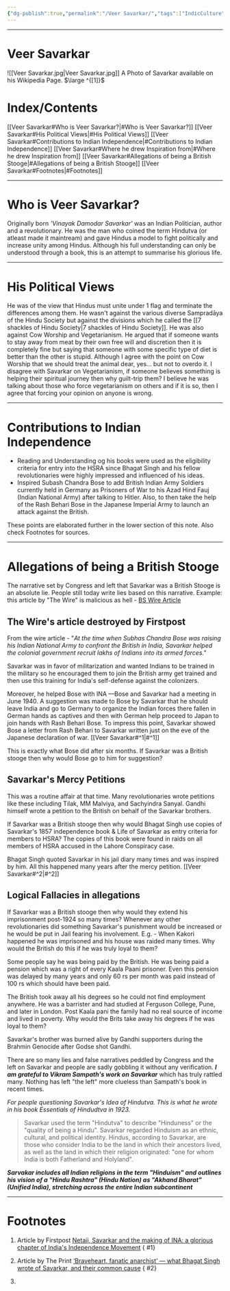 ```yaml
---
{"dg-publish":true,"permalink":"/Veer Savarkar/","tags":["IndicCulture","politics"]}
---
```


---
# Veer Savarkar
![[Veer Savarkar.jpg\|Veer Savarkar.jpg]]
A Photo of Savarkar available on his Wikipedia Page. $\large ^{[1]}$

# Index/Contents
[[Veer Savarkar#Who is Veer Savarkar?\|#Who is Veer Savarkar?]]
[[Veer Savarkar#His Political Views\|#His Political Views]]
[[Veer Savarkar#Contributions to Indian Independence\|#Contributions to Indian Independence]]
[[Veer Savarkar#Where he drew Inspiration from\|#Where he drew Inspiration from]]
[[Veer Savarkar#Allegations of being a British Stooge\|#Allegations of being a British Stooge]]
[[Veer Savarkar#Footnotes\|#Footnotes]]

-----
# Who is Veer Savarkar?
Originally born *'Vinayak Damodar Savarkar'* was an Indian Politician, author and a revolutionary. He was the man who coined the term Hindutva (or atleast made it maintream) and gave Hindus a model to fight politically and increase unity among Hindus.
Although his full understanding can only be understood through a book, this is an attempt to summarise his glorious life.

---
# His Political Views
He was of the view that Hindus must unite under 1 flag and terminate the differences among them. He wasn't against the various diverse Sampradāya of the Hindu Society but against the divisions which he called the [[7 shackles of Hindu Society\|7 shackles of Hindu Society]].
He was also against Cow Worship and Vegetarianism. He argued that if someone wants to stay away from meat by their own free will and discretion then it is completely fine but saying that someone with some specific type of diet is better than the other is stupid. 
Although I agree with the point on Cow Worship that we should treat the animal dear, yes... but not to overdo it. I disagree with Savarkar on Vegetarianism, if someone believes something is helping their spiritual journey then why guilt-trip them? I believe he was talking about those who force vegetarianism on others and if it is so, then I agree that forcing your opinion on anyone is wrong.

---
# Contributions to Indian Independence
- Reading and Understanding og his books were used as the eligibility criteria for entry into the HSRA since Bhagat Singh and his fellow revolutionaries were highly impressed and influenced of his ideas.
- Inspired Subash Chandra Bose to add British Indian Army Soldiers currently held in Germany as Prisoners of War to his Azad Hind Fauj (Indian National Army) after talking to Hitler. Also, to then take the help of the Rash Behari Bose in the Japanese Imperial Army to launch an attack against the British.

These points are elaborated further in the lower section of this note. Also check Footnotes for sources.

---
# Allegations of being a British Stooge
The narrative set by Congress and left that Savarkar was a British Stooge is an absolute lie. People still today write lies based on this narrative. 
Example: this article by "The Wire" is malicious as hell - [BS Wire Article](https://thewire.in/history/veer-savarkar-the-staunchest-advocate-of-loyalty-to-the-english-government)

## The Wire's article destroyed by Firstpost
From the wire article - "_At the time when Subhas Chandra Bose was raising his Indian National Army to confront the British in India, Savarkar helped the colonial government recruit lakhs of Indians into its armed forces."_

Savarkar was in favor of militarization and wanted Indians to be trained in the military so he encouraged them to join the British army get trained and then use this training for India's self-defense against the colonizers.

Moreover, he helped Bose with INA —Bose and Savarkar had a meeting in June 1940. A suggestion was made to Bose by Savarkar that he should leave India and go to Germany to organize the Indian forces there fallen in German hands as captives and then with German help proceed to Japan to join hands with Rash Behari Bose. To impress this point, Savarkar showed Bose a letter from Rash Behari to Savarkar written just on the eve of the Japanese declaration of war. [[Veer Savarkar#^1\|#^1]]

This is exactly what Bose did after six months. If Savarkar was a British stooge then why would Bose go to him for suggestion?

## Savarkar's Mercy Petitions
This was a routine affair at that time. Many revolutionaries wrote petitions like these including Tilak, MM Malviya, and Sachyindra Sanyal. Gandhi himself wrote a petition to the British on behalf of the Savarkar brothers.

If Savarkar was a British stooge then why would Bhagat Singh use copies of Savarkar's 1857 independence book & Life of Savarkar as entry criteria for members to HSRA? The copies of this book were found in raids on all members of HSRA accused in the Lahore Conspiracy case.

Bhagat Singh quoted Savarkar in his jail diary many times and was inspired by him. All this happened many years after the mercy petition. [[Veer Savarkar#^2\|#^2]]

## Logical Fallacies in allegations
If Savarkar was a British stooge then why would they extend his imprisonment post-1924 so many times? Whenever any other revolutionaries did something Savarkar's punishment would be increased or he would be put in Jail fearing his involvement. E.g. - When Kakori happened he was imprisoned and his house was raided many times. Why would the British do this if he was truly loyal to them?

Some people say he was being paid by the British. He was being paid a pension which was a right of every Kaala Paani prisoner. Even this pension was delayed by many years and only 60 rs per month was paid instead of 100 rs which should have been paid.

The British took away all his degrees so he could not find employment anywhere. He was a barrister and had studied at Ferguson College, Pune, and later in London. Post Kaala pani the family had no real source of income and lived in poverty. Why would the Brits take away his degrees if he was loyal to them?

Savarkar's brother was burned alive by Gandhi supporters during the Brahmin Genocide after Godse shot Gandhi.

There are so many lies and false narratives peddled by Congress and the left on Savarkar and people are sadly gobbling it without any verification. ***I am grateful to Vikram Sampath's work on Savarkar*** which has truly rattled many. Nothing has left "the left" more clueless than Sampath's book in recent times.

_For people questioning Savarkar's Idea of Hindutva. This is what he wrote in his book Essentials of Hindudtva in 1923._

> Savarkar used the term "Hindutva" to describe "Hinduness" or the "quality of being a Hindu". Savarkar regarded Hinduism as an ethnic, cultural, and political identity. Hindus, according to Savarkar, are those who consider India to be the land in which their ancestors lived, as well as the land in which their religion originated: "one for whom India is both Fatherland and Holyland".

_**Sarvakar includes all Indian religions in the term "Hinduism" and outlines his vision of a "Hindu Rashtra" (Hindu Nation) as "Akhand Bharat" (Unified India), stretching across the entire Indian subcontinent**_

---
# Footnotes
1. Article by Firstpost [Netaji, Savarkar and the making of INA: a glorious chapter of India's Independence Movement](https://www.firstpost.com/india/right-word-netaji-savarkar-and-the-making-of-ina-a-glorious-chapter-of-indias-independence-movement-10310041.html)
{ #1}

2. Article by The Print [‘Braveheart, fanatic anarchist’ — what Bhagat Singh wrote of Savarkar, and their common cause](https://theprint.in/india/braveheart-fanatic-anarchist-what-bhagat-singh-wrote-of-savarkar-and-their-common-cause/626451/)
{ #2}

3. 